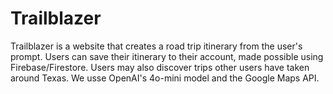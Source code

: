 # Trailblazer

Trailblazer is a website that creates a road trip itinerary from the user's prompt. Users can save their itinerary to their account, made possible using Firebase/Firestore. Users may also discover trips other users have taken around Texas. We usse OpenAI's 4o-mini model and the Google Maps API. 
